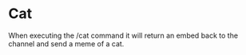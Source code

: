 # Cat

When executing the /cat command it will return an embed back to the channel and send a meme of a cat.
